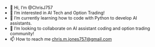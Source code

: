 - 👋 Hi, I’m @ChrisJ757
- 👀 I’m interested in AI Tech and Option Trading!
- 🌱 I’m currently learning how to code with Python to develop AI assistants.
- 💞️ I’m looking to collaborate on AI assistant coding and option trading community!
- 📫 How to reach me chris.m.jones757@gmail.com

<!---
ChrisJ757/ChrisJ757 is a ✨ special ✨ repository because its `README.md` (this file) appears on your GitHub profile.
You can click the Preview link to take a look at your changes.
--->
